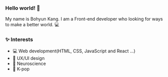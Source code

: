 ### Hello world! 🙋‍
My name is Bohyun Kang. I am a Front-end developer who looking for ways to make a better world. 💻

### ✨ Interests
- 💻 Web development(HTML, CSS, JavaScript and React ...) 
- 🎨 UX/UI design 
- 🧠 Neuroscience 
- 💃 K-pop 

<!--
**bohyunkang/bohyunkang** is a ✨ _special_ ✨ repository because its `README.md` (this file) appears on your GitHub profile.

Here are some ideas to get you started:

- 🔭 I’m currently working on ...
- 🌱 I’m currently learning ...
- 👯 I’m looking to collaborate on ...
- 🤔 I’m looking for help with ...
- 💬 Ask me about ...
- 📫 How to reach me: ...
- 😄 Pronouns: ...
- ⚡ Fun fact: ...
-->
